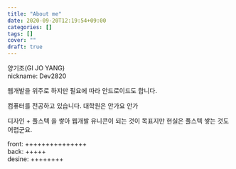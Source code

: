 ```yaml
---
title: "About me"
date: 2020-09-20T12:19:54+09:00
categories: []
tags: []
cover: ""
draft: true
---
```

양기조(GI JO YANG)  
nickname: Dev2820

웹개발을 위주로 하지만 필요에 따라 안드로이드도 합니다.

컴퓨터를 전공하고 있습니다.
대학원은 안가요 안가

디자인 + 풀스텍 을 쌓아 웹개발 유니콘이 되는 것이 목표지만 현실은 풀스텍 쌓는 것도 어렵군요.

front: +++++++++++++++  
back: +++++  
desine: ++++++++  